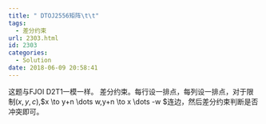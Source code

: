 ```yaml
---
title: " DTOJ2556矩阵\t\t"
tags:
  - 差分约束
url: 2303.html
id: 2303
categories:
  - Solution
date: 2018-06-09 20:58:41
---
```


这题与FJOI D2T1一模一样。 差分约束。每行设一排点，每列设一排点，对于限制$(x,y,c)$,$x \\to y+n \\dots w,y+n \\to x \\dots -w $连边，然后差分约束判断是否冲突即可。